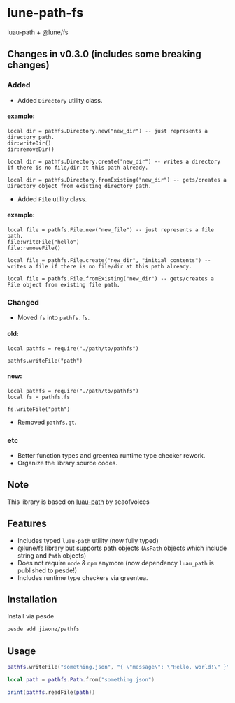 # lune-path-fs
luau-path + @lune/fs

## Changes in v0.3.0 (includes some breaking changes)
### Added
- Added `Directory` utility class.
#### example:
```luau
local dir = pathfs.Directory.new("new_dir") -- just represents a directory path.
dir:writeDir()
dir:removeDir()

local dir = pathfs.Directory.create("new_dir") -- writes a directory if there is no file/dir at this path already.

local dir = pathfs.Directory.fromExisting("new_dir") -- gets/creates a Directory object from existing directory path.
```
- Added `File` utility class.
#### example:
```luau
local file = pathfs.File.new("new_file") -- just represents a file path.
file:writeFile("hello")
file:removeFile()

local file = pathfs.File.create("new_dir", "initial contents") -- writes a file if there is no file/dir at this path already.

local file = pathfs.File.fromExisting("new_dir") -- gets/creates a File object from existing file path.
```

### Changed
- Moved `fs` into `pathfs.fs`.
#### old:
```luau
local pathfs = require("./path/to/pathfs")

pathfs.writeFile("path")
```
#### new:
```luau
local pathfs = require("./path/to/pathfs")
local fs = pathfs.fs

fs.writeFile("path")
```
- Removed `pathfs.gt`.

### etc
- Better function types and greentea runtime type checker rework.
- Organize the library source codes.

## Note
This library is based on [luau-path](https://github.com/seaofvoices/luau-path) by seaofvoices

## Features
- Includes typed `luau-path` utility (now fully typed)
- @lune/fs library but supports path objects (`AsPath` objects which include string and `Path` objects)
- Does not require `node` & `npm` anymore (now dependency `luau_path` is published to pesde!)
- Includes runtime type checkers via greentea.

## Installation
Install via pesde
```sh
pesde add jiwonz/pathfs
```

## Usage
```lua
pathfs.writeFile("something.json", "{ \"message\": \"Hello, world!\" }")

local path = pathfs.Path.from("something.json")

print(pathfs.readFile(path))

```
